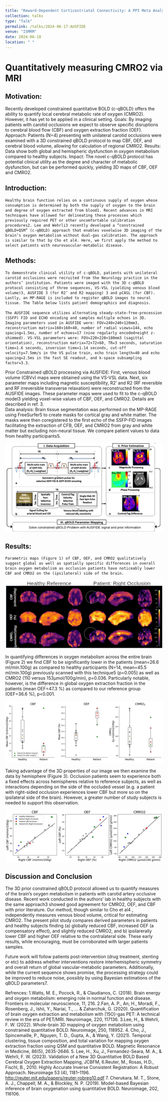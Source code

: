 ```yaml
---
title: "Reward-Dependent Corticostriatal Connectivity: A PPI Meta Analysis"
collection: talks
type: "Talk"
permalink: /talks/2024-06-17-AUSFIDE
venue: "ISMRM"
date: 2024-06-10
location: " "
---
```


Quantitatively measuring CMRO2 via MRI
======

Motivation:
-------------------------

 Recently developed constrained quantitative BOLD (c-qBOLD) offers the ability to quantify local cerebral metabolic rate of oxygen (CMRO2). However, it has yet to be applied in a clinical setting. Goals: By imaging patients with carotid occlusions we expect to observe specific disruptions to cerebral blood flow (CBF) and oxygen extraction fraction (OEF). Approach: Patients (N=4) presenting with unilateral carotid occlusions were examined with a 3D constrained qBOLD protocol to map CBF, OEF, and cerebral blood volume, allowing for calculation of regional CMRO2. Results: Data show both global and hemispheric dysfunction in oxygen metabolism compared to healthy subjects.
Impact: 
The novel c-qBOLD protocol has potential clinical utility as  the degree and character of metabolic dysfunction, but can be performed quickly, yielding 3D maps of CBF, OEF and CMRO2.


Introduction: 
-------------------------

	Healthy brain function relies on a continuous supply of oxygen whose consumption is determined by both the supply of oxygen to the brain and degree of oxygen extracted from blood1. Recent advances in MRI techniques have allowed for delineating these processes which previously required PET or other uncomfortable calibration procedures2. Lee and Wehrli3 recently developed a “constrained qBOLD+QSM” (c-qBOLD) approach that enables voxelwise 3D imaging of the brain’s oxygen metabolism without dual-gas calibration. The approach is similar to that by Cho et al4. Here, we first apply the method to select patients with neurovascular-metabolic disease.
	
Methods:
-------------------------

	To demonstrate clinical utility of c-qBOLD, patients with unilateral carotid occlusions were recruited from the Neurology practice in the authors’ institution. Patients were imaged with the 3D c-qBOLD protocol consisting of three sequences, VS-VSL (yielding venous blood volume)3, AUSFIDE 3 (for R2’ and R2 mapping) 3 and pCASL (for CBF). Lastly, an MP-RAGE is included to register qBOLD images to neural tissue. The Table below lists patient demographics and diagnosis.

	The AUSFIDE sequence utilizes alternating steady-state-free-precession (SSFP) FID and ECHO encoding and samples multiple echoes in 3D.  Imaging parameters used in AUSFIDE were: FOV=240×240×120mm3, reconstruction matrix=160×160×40, number of radial views=144, echo spacing=1.5ms, number of echoes=17 (nine regularly encoded+eight z-shimmed). VS-VSL parameters were: FOV=220×220×180mm3 (sagittal orientation), reconstruction matrix=72×72×60, TR=3 seconds, saturation time=1.6 seconds, inversion time=1.14 seconds, cut-off velocity=7.5mm/s in the VS pulse train, echo train length=40 and echo spacing=2.5ms in the fast SE readout, and k-space subsampling factor=3.3.
Prior Constrained qBOLD processing via AUSFIDE: First, venous blood volume (CBVv) maps were obtained using the VS-VSL data. Next, six parameter maps including magnetic susceptibility, R2’ and R2 (RF reversible and RF irreversible transverse relaxation) were reconstructed from the AUSFIDE images. These parameter maps were used to fit to the c-qBOLD model3 yielding voxel-wise values of CBF, OEF, and CMRO2. Details are described in ref. 3.             
Data analysis: Brain tissue segmentation was performed on the MP-RAGE using FreeSurfer5 to create masks for cortical gray and white matter. The masks were then coregistered to the first echo of the SSFP-FID images facilitating the extraction of CFB, OEF, and CMRO2 from gray and white matter but excluding non-neural tissue. We compare patient values to data from healthy participants5.

![Procedure](../images/From_Lee_etal2022.png)


Results: 
-------------------------

	Parametric maps (Figure 1) of CBF, OEF, and CMRO2 qualitatively suggest global as well as spatially specific differences in overall brain oxygen metabolism as occlusion patients have noticeably lower CBF and CMRO2 on the (ipsilateral) side of the brain. 

![maps](../images/parameter_maps.png)

In quantifying differences in oxygen metabolism across the entire brain (Figure 2) we find CBF to be significantly lower in the patients (mean=26.6 ml/min.100g) as compared to healthy participants (N=14, mean=45.5 ml/min.100g) previously scanned with this technique5 (p=0.005) as well as CMRO2 (110 versus 153μmol/100g/min), p=0.036. Particularly notable, however, is the difference in global oxygen extraction fraction in the patients (mean OEF=47.3 %) as compared to our reference group (OEF=36.6 %), p<0.001.

![globals](../images/boxPlots.png)

Taking advantage of the 3D properties of our image we then examine the data by hemisphere (Figure 3). Occlusion patients seem to experience both a fixed effects across hemispheres relative to reference subjects, as well as interactions depending on the side of the occluded vessel (e.g. a patient with right-sided occlusion experiences lower CBF but more so on the ipsilateral side of the brain). However, a greater number of study subjects is needed to support this observation. 

![hemispheric](../images/bias.png)

Discussion and Conclusion 
-------------------------
The 3D prior constrained qBOLD protocol allowed us to quantify measures of the brain’s oxygen metabolism in patients with carotid artery occlusive disease. Recent work conducted in the authors’ lab in healthy subjects with the same approach3 showed good agreement for CMRO2, OEF, and CBF with prior literature. Our method, though similar to Cho et al4 , independently measures venous blood volume, critical for estimating CMRO2. The present pilot study compares derived parameters in patients and healthy subjects finding (a) globally reduced CBF, increased OEF (a compensatory effect), and slightly reduced CMRO2, and b) ipsilarerally lower CBF and higher OEF relative to the contralateral side.  These early results, while encouraging, must be corroborated with larger patients samples.

Future work will follow patients post-intervention (drug treatment, stenting or etc) to address whether interventions restore interhemispheric symmetry and overall return of global vascular-metabolic parameters.  Additionally, while the current sequence shows promise, the processing strategy could be improved to reduce noise, possibly by using Bayesian estimations of the qBOLD parameters7. 

Refrences:
1.Watts, M. E., Pocock, R., & Claudianos, C. (2018). Brain energy and oxygen metabolism: emerging 	role in normal function and disease. Frontiers in molecular neuroscience, 11, 216.
2.Fan, A. P., An, H., Moradi, F., Rosenberg, J., Ishii, Y., Nariai, T., ... & Zaharchuk, G. (2020). 	Quantification of brain oxygen extraction and metabolism with [15O]-gas PET: A technical 	review in the era of PET/MRI. Neuroimage, 220, 117136.
3.Lee, H., & Wehrli, F. W. (2022). Whole-brain 3D mapping of oxygen metabolism using constrained 	quantitative BOLD. Neuroimage, 250, 118952.
4. Cho, J., Spincemaille, P., Nguyen, T. D., Gupta, A., & Wang, Y. (2021). Temporal clustering, tissue 	composition, and total variation for mapping oxygen extraction fraction using QSM and 	quantitative BOLD. Magnetic Resonance in Medicine, 86(5), 2635-2646.
5. Lee, H., Xu, J., Fernandez-Seara, M. A., & Wehrli, F. W. (2023). Validation of a New 3D 	Quantitative BOLD Based Cerebral Oxygen Extraction Mapping, JCBFM,
6.Reuter, M., Rosas, H.D., Fischl, B., 2010. Highly Accurate Inverse Consistent Registration: A Robust 	Approach. Neuroimage 53 (4), 1181–1196. http://reuter.mit.edu/papers/reuter-robreg10.pdf 
7. Cherukara, M. T., Stone, A. J., Chappell, M. A., & Blockley, N. P. (2019). Model-based Bayesian 	inference of brain oxygenation using quantitative BOLD. Neuroimage, 202, 116106.



